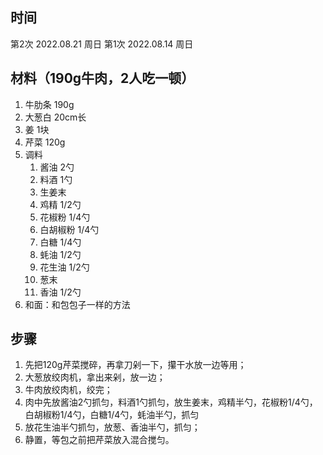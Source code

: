 ## 时间
第2次 2022.08.21 周日
第1次 2022.08.14 周日

## 材料（190g牛肉，2人吃一顿）
1. 牛肋条 190g
2. 大葱白 20cm长
3. 姜 1块
4. 芹菜 120g
5. 调料
   1. 酱油 2勺
   2. 料酒 1勺  
   3. 生姜末
   4. 鸡精 1/2勺
   5. 花椒粉 1/4勺
   6. 白胡椒粉 1/4勺
   7. 白糖 1/4勺
   8. 蚝油 1/2勺
   9. 花生油 1/2勺
   10. 葱末
   11. 香油 1/2勺
6. 和面：和包包子一样的方法

## 步骤
1. 先把120g芹菜搅碎，再拿刀剁一下，攥干水放一边等用；
2. 大葱放绞肉机，拿出来剁，放一边；
3. 牛肉放绞肉机，绞完；
4. 肉中先放酱油2勺抓匀，料酒1勺抓匀，放生姜末，鸡精半勺，花椒粉1/4勺，白胡椒粉1/4勺，白糖1/4勺，蚝油半勺，抓匀
5. 放花生油半勺抓匀，放葱、香油半勺，抓匀；
6. 静置，等包之前把芹菜放入混合搅匀。